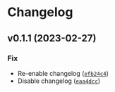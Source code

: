 # Changelog

<!--next-version-placeholder-->

## v0.1.1 (2023-02-27)
### Fix
* Re-enable changelog ([`efb24c4`](https://github.com/EuleMitKeule/EstimEnergy/commit/efb24c409da59bc09457a397abd747de1c6832e7))
* Disable changelog ([`eaa4dcc`](https://github.com/EuleMitKeule/EstimEnergy/commit/eaa4dcc4dc61b7a0eac25e9e13d8b29a3cb3575e))
